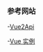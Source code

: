 



### 参考网站

-[Vue2Api](https://cn.vuejs.org/v2/api/#%E9%80%89%E9%A1%B9-%E6%95%B0%E6%8D%AE)

-[Vue 实例](https://cn.vuejs.org/v2/guide/instance.html)